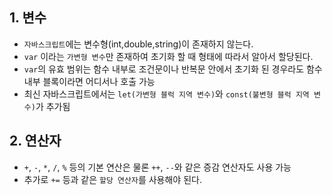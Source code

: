 ## 1. 변수
* `자바스크립트`에는 변수형(int,double,string)이 존재하지 않는다.  
* `var` 이라는 `가변형 변수`만 존재하여 초기화 할 때 형태에 따라서 알아서 할당된다.  
* `var`의 유효 범위는 함수 내부로 조건문이나 반복문 안에서 초기화 된 경우라도 함수 내부 블록이라면 어디서나 호출 가능  
* 최신 자바스크립트에서는 `let(가변형 블럭 지역 변수)`와 `const(불변형 블럭 지역 변수)`가 추가됨

## 2. 연산자
* `+`, `-`, `*`, `/`, `%` 등의 기본 연산은 물론 `++`, `--`와 같은 증감 연산자도 사용 가능
* 추가로 `+=` 등과 같은 `할당 연산자`를 사용해야 된다.
